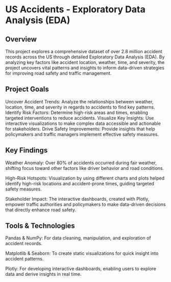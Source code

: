 # US Accidents - Exploratory Data Analysis (EDA)

## Overview

This project explores a comprehensive dataset of over 2.8 million accident records across the US through detailed Exploratory Data Analysis (EDA). By analyzing key factors like accident location, weather, time, and severity, the project uncovers vital patterns and insights to inform data-driven strategies for improving road safety and traffic management.

## Project Goals

Uncover Accident Trends: Analyze the relationships between weather, location, time, and severity in regards to accidents to find key patterns.
Identify Risk Factors: Determine high-risk areas and times, enabling targeted interventions to reduce accidents.
Visualize Key Insights: Use interactive visualizations to make complex data accessible and actionable for stakeholders.
Drive Safety Improvements: Provide insights that help policymakers and traffic managers implement effective safety measures.

## Key Findings

Weather Anomaly: Over 80% of accidents occurred during fair weather, shifting focus toward other factors like driver behavior and road conditions.

High-Risk Hotspots: Visualization by using different charts and plots helped identify high-risk locations and accident-prone times, guiding targeted safety measures.

Stakeholder Impact: The interactive dashboards, created with Plotly, empower traffic authorities and policymakers to make data-driven decisions that directly enhance road safety.

## Tools & Technologies

Pandas & NumPy: For data cleaning, manipulation, and exploration of accident records.

Matplotlib & Seaborn: To create static visualizations for quick insight into accident patterns.

Plotly: For developing interactive dashboards, enabling users to explore data and derive insights in real time.
